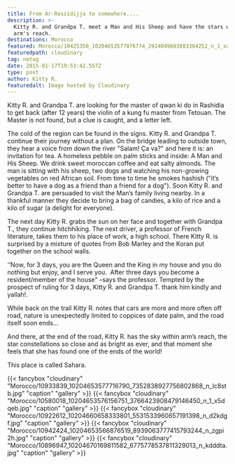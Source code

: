 ```yaml
---
title: From Ar-Raszidijja to somewhere....
description: >-
  Kitty R. and Grandpa T. meet a Man and His Sheep and have the stars within
  arm's reach.
destinations: Morocco
featured: Morocco/10425350_10204653577076774_2924049683883364252_n_1_xauaxl.jpg
featuredpath: cloudinary
tag: notag
date: 2015-01-17T19:53:42.557Z
type: post
author: Kitty R.
featuredalt: Image hosted by Cloudinary
---
```

Kitty R. and Grandpa T. are looking for the master of qwan ki do in Rashidia to get back (after 12 years) the violin of a kung fu master from Tetouan. The Master is not found, but a clue is caught, and a letter left.

The cold of the region can be found in the signs. Kitty R. and Grandpa T. continue their journey without a plan. On the bridge leading to outside town, they hear a voice from down the river "Salam! Ça va?" and here it is: an invitation for tea. A homeless pebble on palm sticks and inside: A Man and His Sheep. We drink sweet moroccan coffee and eat salty almonds. The man is sitting with his sheep, two dogs and watching his non-growing vegetables on red African soil. From time to time he smokes hashish ("it’s better to have a dog as a friend than a friend for a dog"). Soon Kitty R. and Grandpa T. are persuaded to visit the Man’s family living nearby. In a thankful manner they decide to bring a bag of candies, a kilo of rice and a kilo of sugar (a delight for everyone).

The next day Kitty R. grabs the sun on her face and together with Grandpa T., they continue hitchhiking. The next driver, a professor of French literature, takes them to his place of work, a high school. There Kitty R. is surprised by a mixture of quotes from Bob Marley and the Koran put together on the school walls.

‘’Now, for 3 days, you are the Queen and the King in my house and you do nothing but enjoy, and I serve you.  After three days you become a resident/member of the house" –says the professor. Tempted by the prospect of ruling for 3 days, Kitty R. and Grandpa T. thank him kindly and yallah!.

While back on the trail Kitty R. notes that cars are more and more often off road, nature is unexpectedly limited to coppices of date palm, and the road itself soon ends...

And there, at the end of the road, Kitty R. has the sky within arm’s reach, the star constellations so close and as bright as ever, and that moment she feels that she has found one of the ends of the world! 

This place is called Sahara.


{{< fancybox "cloudinary" "Morocco/10933839_10204653577716790_7352838927756802868_n_lc8stb.jpg" "caption" "gallery" >}}
{{< fancybox "cloudinary" "Morocco/10580018_10204653576156751_3766423908479146450_n_1_x5dqeb.jpg" "caption" "gallery" >}}
{{< fancybox "cloudinary" "Morocco/10922612_10204660658333801_5531533960657191398_n_d2kdgf.jpg" "caption" "gallery" >}}
{{< fancybox "cloudinary" "Morocco/10942424_10204653566876519_8939063777415793244_n_zgpi2h.jpg" "caption" "gallery" >}}
{{< fancybox "cloudinary" "Morocco/10896947_10204670169811582_6775778537811329013_n_kdddta.jpg" "caption" "gallery" >}}

